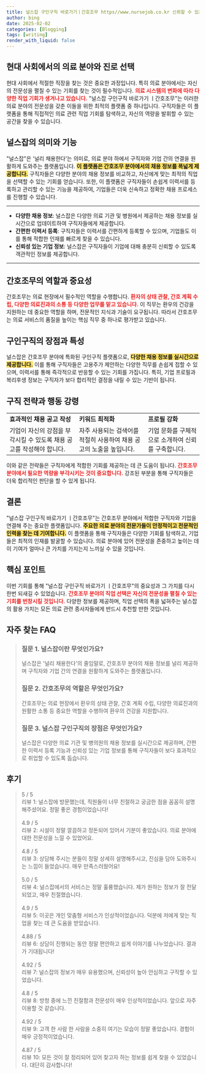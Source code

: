 ```yaml
---
title: 널스잡 구인구직 바로가기ㅣ간호조무 https//www.nursejob.co.kr 신뢰할 수 있는
author: bing
date: 2025-02-02
categories: [Blogging]
tags: [writing]
render_with_liquid: false
---
```



<h2 id='의료 분야와 직업 선택'>현대 사회에서의 의료 분야와 진로 선택</h2>

<p>현대 사회에서 적절한 직장을 찾는 것은 중요한 과정입니다. 특히 의료 분야에서는 자신의 전문성을 펼칠 수 있는 기회를 찾는 것이 필수적입니다. <b><span style="color: #ee2323;">의료 시스템의 변화에 따라 다양한 직업 기회가 생겨나고 있습니다.</span></b> "널스잡 구인구직 바로가기 ㅣ간호조무"는 이러한 의료 분야의 전문성을 갖춘 이들을 위한 최적의 플랫폼 중 하나입니다. 구직자들은 이 플랫폼을 통해 직접적인 의료 관련 직업 기회를 탐색하고, 자신의 역량을 발휘할 수 있는 공간을 찾을 수 있습니다.</p>

<h2 id='널스잡의 의미와 기능'>널스잡의 의미와 기능</h2>

<p>"널스잡"은 '널리 채용한다'는 의미로, 의료 분야 하에서 구직자와 기업 간의 연결을 원활하게 도와주는 플랫폼입니다. <b><span style="background-color: #ffe066;">이 플랫폼은 간호조무 분야에서의 채용 정보를 폭넓게 제공합니다.</span></b> 구직자들은 다양한 분야의 채용 정보를 비교하고, 자신에게 맞는 최적의 직업을 선택할 수 있는 기회를 얻습니다. 또한, 이 플랫폼은 구직자들이 손쉽게 이력서를 등록하고 관리할 수 있는 기능을 제공하여, 기업들은 더욱 신속하고 정확한 채용 프로세스를 진행할 수 있습니다.</p>

<hr />

<ul>
    <li><b>다양한 채용 정보</b>: 널스잡은 다양한 의료 기관 및 병원에서 제공하는 채용 정보를 실시간으로 업데이트하여 구직자들에게 제공합니다.</li>
    <li><b>간편한 이력서 등록</b>: 구직자들은 이력서를 간편하게 등록할 수 있으며, 기업들도 이를 통해 적합한 인재를 빠르게 찾을 수 있습니다.</li>
    <li><b>신뢰성 있는 기업 정보</b>: 널스잡은 구직자들이 기업에 대해 충분히 신뢰할 수 있도록 객관적인 정보를 제공합니다.</li>
</ul>

<hr />

<h2 id='간호조무의 역할과 중요성'>간호조무의 역할과 중요성</h2>

<p>간호조무는 의료 현장에서 필수적인 역할을 수행합니다. <b><span style="color: #ee2323;">환자의 상태 관찰, 간호 계획 수립, 다양한 의료진과의 소통 등 다양한 업무를 맡고 있습니다.</span></b> 이 직무는 환우의 건강을 지원하는 데 중요한 역할을 하며, 전문적인 지식과 기술이 요구됩니다. 따라서 간호조무는 의료 서비스의 품질을 높이는 핵심 직무 중 하나로 평가받고 있습니다.</p>

<h2 id='구인구직의 장점과 특성'>구인구직의 장점과 특성</h2>

<p>널스잡은 간호조무 분야에 특화된 구인구직 플랫폼으로, <b><span style="background-color: #ffe066;">다양한 채용 정보를 실시간으로 제공합니다.</span></b> 이를 통해 구직자들은 고용주가 제안하는 다양한 직무를 손쉽게 접할 수 있으며, 이력서를 통해 즉각적으로 반응할 수 있는 기회를 가집니다. 특히, 기업 프로필과 복리후생 정보는 구직자가 보다 합리적인 결정을 내릴 수 있는 기반이 됩니다.</p>

<h2 id='구직 전략과 행동 강령'>구직 전략과 행동 강령</h2>

<table>
    <tr>
        <td><b>효과적인 채용 공고 작성</b></td>
        <td><b>키워드 최적화</b></td>
        <td><b>프로필 강화</b></td>
    </tr>
    <tr>
        <td>기업이 자신의 강점을 부각시킬 수 있도록 채용 공고를 작성해야 합니다.</td>
        <td>자주 사용되는 검색어를 적절히 사용하여 채용 공고의 노출을 높입니다.</td>
        <td>기업 문화를 구체적으로 소개하여 신뢰를 구축합니다.</td>
    </tr>
</table>

<p>이와 같은 전략들은 구직자에게 적합한 기회를 제공하는 데 큰 도움이 됩니다. <b><span style="color: #ee2323;">간호조무 분야에서 필요한 역량을 부각시키는 것이 중요합니다.</span></b> 강조된 부분을 통해 구직자들은 더욱 합리적인 판단을 할 수 있게 됩니다.</p>

<h2 id='결론'>결론</h2>

<p>"널스잡 구인구직 바로가기 ㅣ간호조무"는 간호조무 분야에서 적합한 구직자와 기업을 연결해 주는 중요한 플랫폼입니다. <b><span style="background-color: #ffe066;">주요한 의료 분야의 전문가들이 안정적이고 전문적인 인력을 찾는 데 기여합니다.</span></b> 이 플랫폼을 통해 구직자들은 다양한 기회를 탐색하고, 기업들은 최적의 인재를 발굴할 수 있습니다. 의료 분야에 있어 전문성을 존중하고 높이는 데 이 기여가 얼마나 큰 가치를 가지는지 느끼실 수 있을 것입니다.</p>

<h2 id='핵심 포인트'>핵심 포인트</h2>

<p>이번 기회를 통해 "널스잡 구인구직 바로가기 ㅣ간호조무"의 중요성과 그 가치를 다시 한번 되새길 수 있었습니다. <b><span style="color: #ee2323;">간호조무 분야의 직업 선택은 자신의 전문성을 펼칠 수 있는 기회를 번창시킬 것입니다.</span></b> 다양한 정보를 제공하며, 직업 선택의 폭을 넓혀주는 널스잡의 활용 가치는 모든 의료 관련 종사자들에게 반드시 추천할 만한 것입니다.</p>


<h2 id='자주_찾는_FAQ'>자주 찾는 FAQ</h2>
<div itemscope="" itemtype="https://schema.org/FAQPage"> 
<blockquote> 
<div itemscope="" itemprop="mainEntity" itemtype="https://schema.org/Question"> 
<h3 itemprop="name">질문 1. 널스잡이란 무엇인가요?</h3> 
<div itemscope="" itemprop="acceptedAnswer" itemtype="https://schema.org/Answer"> 
<span itemprop="text"> 
<p>널스잡은 '널리 채용한다'의 줄임말로, 간호조무 분야의 채용 정보를 널리 제공하며 구직자와 기업 간의 연결을 원활하게 도와주는 플랫폼입니다.</p> 
</span> 
</div> 
</div> 
<div itemscope="" itemprop="mainEntity" itemtype="https://schema.org/Question"> 
<h3 itemprop="name">질문 2. 간호조무의 역할은 무엇인가요?</h3> 
<div itemscope="" itemprop="acceptedAnswer" itemtype="https://schema.org/Answer"> 
<span itemprop="text"> 
<p>간호조무는 의료 현장에서 환우의 상태 관찰, 간호 계획 수립, 다양한 의료진과의 원활한 소통 등 중요한 역할을 수행하여 환우의 건강을 지원합니다.</p> 
</span> 
</div> 
</div> 
<div itemscope="" itemprop="mainEntity" itemtype="https://schema.org/Question"> 
<h3 itemprop="name">질문 3. 널스잡 구인구직의 장점은 무엇인가요?</h3> 
<div itemscope="" itemprop="acceptedAnswer" itemtype="https://schema.org/Answer"> 
<span itemprop="text"> 
<p>널스잡은 다양한 의료 기관 및 병의원의 채용 정보를 실시간으로 제공하며, 간편한 이력서 등록 기능과 신뢰성 있는 기업 정보를 통해 구직자들이 보다 효과적으로 취업할 수 있도록 돕습니다.</p> 
</span> 
</div> 
</div> 
</blockquote> 
</div>
<h2 id='후기'>후기</h2>
<div itemscope itemtype="https://schema.org/Product">
  <blockquote>
  <div itemprop="review" itemscope itemtype="https://schema.org/Review">
      <div itemprop="reviewRating" itemscope itemtype="https://schema.org/Rating"> <span itemprop="ratingValue">5</span> / <span itemprop="bestRating">5</span> </div>
      <span itemprop="reviewBody">리뷰 1: 널스잡에 방문했는데, 직원들이 너무 친절하고 궁금한 점을 꼼꼼히 설명해주셨어요. 정말 좋은 경험이었습니다!</span>
  </div>
  <br>
  <div itemprop="review" itemscope itemtype="https://schema.org/Review">
      <div itemprop="reviewRating" itemscope itemtype="https://schema.org/Rating"> <span itemprop="ratingValue">4.9</span> / <span itemprop="bestRating">5</span> </div>
      <span itemprop="reviewBody">리뷰 2: 시설이 정말 깔끔하고 정돈되어 있어서 기분이 좋았습니다. 의료 분야에 대한 전문성을 느낄 수 있었어요.</span>
  </div>
  <br>
  <div itemprop="review" itemscope itemtype="https://schema.org/Review">
      <div itemprop="reviewRating" itemscope itemtype="https://schema.org/Rating"> <span itemprop="ratingValue">4.8</span> / <span itemprop="bestRating">5</span> </div>
      <span itemprop="reviewBody">리뷰 3: 상담해 주시는 분들이 정말 상세히 설명해주시고, 진심을 담아 도와주시는 느낌이 들었습니다. 매우 만족스러웠어요!</span>
  </div>
  <br>
  <div itemprop="review" itemscope itemtype="https://schema.org/Review">
      <div itemprop="reviewRating" itemscope itemtype="https://schema.org/Rating"> <span itemprop="ratingValue">5.0</span> / <span itemprop="bestRating">5</span> </div>
      <span itemprop="reviewBody">리뷰 4: 널스잡에서의 서비스는 정말 훌륭했습니다. 제가 원하는 정보가 잘 전달되었고, 매우 친절했습니다.</span>
  </div>
  <br>
  <div itemprop="review" itemscope itemtype="https://schema.org/Review">
      <div itemprop="reviewRating" itemscope itemtype="https://schema.org/Rating"> <span itemprop="ratingValue">4.9</span> / <span itemprop="bestRating">5</span> </div>
      <span itemprop="reviewBody">리뷰 5: 이곳은 개인 맞춤형 서비스가 인상적이었습니다. 덕분에 저에게 맞는 직업을 찾는 데 큰 도움을 받았습니다.</span>
  </div>
  <br>
  <div itemprop="review" itemscope itemtype="https://schema.org/Review">
      <div itemprop="reviewRating" itemscope itemtype="https://schema.org/Rating"> <span itemprop="ratingValue">4.88</span> / <span itemprop="bestRating">5</span> </div>
      <span itemprop="reviewBody">리뷰 6: 상담이 진행되는 동안 정말 편안하고 쉽게 이야기를 나누었습니다. 결과가 기대됩니다!</span>
  </div>
  <br>
  <div itemprop="review" itemscope itemtype="https://schema.org/Review">
      <div itemprop="reviewRating" itemscope itemtype="https://schema.org/Rating"> <span itemprop="ratingValue">4.92</span> / <span itemprop="bestRating">5</span> </div>
      <span itemprop="reviewBody">리뷰 7: 널스잡의 정보가 매우 유용했으며, 신뢰성이 높아 안심하고 구직할 수 있었습니다.</span>
  </div>
  <br>
  <div itemprop="review" itemscope itemtype="https://schema.org/Review">
      <div itemprop="reviewRating" itemscope itemtype="https://schema.org/Rating"> <span itemprop="ratingValue">4.8</span> / <span itemprop="bestRating">5</span> </div>
      <span itemprop="reviewBody">리뷰 8: 방청 중에 느낀 친절함과 전문성이 매우 인상적이었습니다. 앞으로 자주 이용할 것 같습니다.</span>
  </div>
  <br>
  <div itemprop="review" itemscope itemtype="https://schema.org/Review">
      <div itemprop="reviewRating" itemscope itemtype="https://schema.org/Rating"> <span itemprop="ratingValue">4.92</span> / <span itemprop="bestRating">5</span> </div>
      <span itemprop="reviewBody">리뷰 9: 고객 한 사람 한 사람을 소중히 여기는 모습이 정말 좋았습니다. 경험이 매우 긍정적이었습니다.</span>
  </div>
  <br>
  <div itemprop="review" itemscope itemtype="https://schema.org/Review">
      <div itemprop="reviewRating" itemscope itemtype="https://schema.org/Rating"> <span itemprop="ratingValue">4.87</span> / <span itemprop="bestRating">5</span> </div>
      <span itemprop="reviewBody">리뷰 10: 모든 것이 잘 정리되어 있어 찾고자 하는 정보를 쉽게 찾을 수 있었습니다. 대단히 감사합니다!</span>
  </div>
  </blockquote>
</div>
